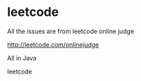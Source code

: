 leetcode
========

All the issues are from leetcode online judge

http://leetcode.com/onlinejudge

All in Java

leetcode